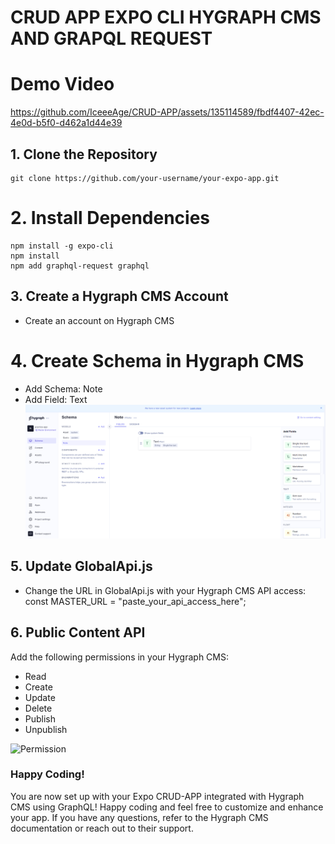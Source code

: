 # CRUD APP EXPO CLI HYGRAPH CMS AND GRAPQL REQUEST
# Demo Video
https://github.com/IceeeAge/CRUD-APP/assets/135114589/fbdf4407-42ec-4e0d-b5f0-d462a1d44e39

## 1. Clone the Repository
    git clone https://github.com/your-username/your-expo-app.git

# 2. Install Dependencies
    npm install -g expo-cli
    npm install
    npm add graphql-request graphql

## 3. Create a Hygraph CMS Account
- Create an account on Hygraph CMS

# 4. Create Schema in Hygraph CMS
- Add Schema: Note
- Add Field: Text
![Schema](/assets/Images/schema.png)

## 5. Update GlobalApi.js
- Change the URL in GlobalApi.js with your Hygraph CMS API access:
const MASTER_URL = "paste_your_api_access_here";

## 6. Public Content API
 Add the following permissions in your Hygraph CMS:

- Read
- Create
- Update
- Delete
- Publish
- Unpublish

![Permission](/assets/Images/permission.png)

### Happy Coding!
 You are now set up with your Expo CRUD-APP integrated with Hygraph CMS using GraphQL!
 Happy coding and feel free to customize and enhance your app.
 If you have any questions, refer to the Hygraph CMS documentation or reach out to their support.






  
